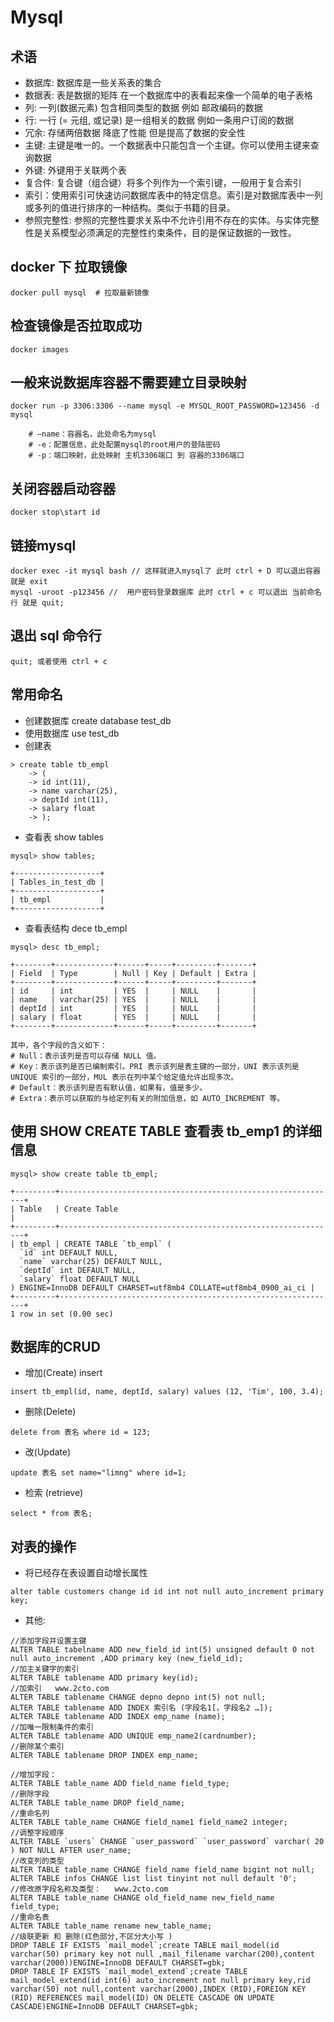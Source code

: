 # Mysql
## 术语
- 数据库: 数据库是一些关系表的集合
- 数据表: 表是数据的矩阵 在一个数据库中的表看起来像一个简单的电子表格
- 列: 一列(数据元素) 包含相同类型的数据 例如 邮政编码的数据
- 行: 一行 (= 元组, 或记录) 是一组相关的数据 例如一条用户订阅的数据
- 冗余: 存储两倍数据 降底了性能 但是提高了数据的安全性
- 主键: 主键是唯一的。一个数据表中只能包含一个主键。你可以使用主键来查询数据
- 外键: 外键用于关联两个表
- 复合件: 复合键（组合键）将多个列作为一个索引键，一般用于复合索引
- 索引：使用索引可快速访问数据库表中的特定信息。索引是对数据库表中一列或多列的值进行排序的一种结构。类似于书籍的目录。
- 参照完整性: 参照的完整性要求关系中不允许引用不存在的实体。与实体完整性是关系模型必须满足的完整性约束条件，目的是保证数据的一致性。

## docker 下 拉取镜像
```
docker pull mysql  # 拉取最新镜像
```
## 检查镜像是否拉取成功
```
docker images
```
## 一般来说数据库容器不需要建立目录映射
```
docker run -p 3306:3306 --name mysql -e MYSQL_ROOT_PASSWORD=123456 -d mysql

    # –name：容器名，此处命名为mysql
    # -e：配置信息，此处配置mysql的root用户的登陆密码
    # -p：端口映射，此处映射 主机3306端口 到 容器的3306端口
```
## 关闭容器启动容器
```
docker stop\start id 
```
## 链接mysql
```
docker exec -it mysql bash // 这样就进入mysql了 此时 ctrl + D 可以退出容器 就是 exit
mysql -uroot -p123456 //  用户密码登录数据库 此时 ctrl + c 可以退出 当前命名行 就是 quit;
```
## 退出 sql 命令行
```
quit; 或者使用 ctrl + c
```
## 常用命名
- 创建数据库 create database test_db
- 使用数据库 use test_db
- 创建表
```
> create table tb_empl
    -> (
    -> id int(11),
    -> name varchar(25),
    -> deptId int(11),
    -> salary float
    -> );
```
- 查看表 show tables
```
mysql> show tables;

+-------------------+
| Tables_in_test_db |
+-------------------+
| tb_empl           |
+-------------------+
```
- 查看表结构 dece tb_empl
```
mysql> desc tb_empl;

+--------+-------------+------+-----+---------+-------+
| Field  | Type        | Null | Key | Default | Extra |
+--------+-------------+------+-----+---------+-------+
| id     | int         | YES  |     | NULL    |       |
| name   | varchar(25) | YES  |     | NULL    |       |
| deptId | int         | YES  |     | NULL    |       |
| salary | float       | YES  |     | NULL    |       |
+--------+-------------+------+-----+---------+-------+

其中，各个字段的含义如下：
# Null：表示该列是否可以存储 NULL 值。
# Key：表示该列是否已编制索引。PRI 表示该列是表主键的一部分，UNI 表示该列是 UNIQUE 索引的一部分，MUL 表示在列中某个给定值允许出现多次。
# Default：表示该列是否有默认值，如果有，值是多少。
# Extra：表示可以获取的与给定列有关的附加信息，如 AUTO_INCREMENT 等。
```
## 使用 SHOW CREATE TABLE 查看表 tb_emp1 的详细信息
```
mysql> show create table tb_empl;

+---------+--------------------------------------------------------------+
| Table   | Create Table                                                 |
+---------+--------------------------------------------------------------+
| tb_empl | CREATE TABLE `tb_empl` (
  `id` int DEFAULT NULL,
  `name` varchar(25) DEFAULT NULL,
  `deptId` int DEFAULT NULL,
  `salary` float DEFAULT NULL
) ENGINE=InnoDB DEFAULT CHARSET=utf8mb4 COLLATE=utf8mb4_0900_ai_ci |
+---------+--------------------------------------------------------------+
1 row in set (0.00 sec)
```
 ## 数据库的CRUD
 - 增加(Create) insert
 ```
 insert tb_empl(id, name, deptId, salary) values (12, 'Tim', 100, 3.4);
 ```
 - 删除(Delete)
 ```
 delete from 表名 where id = 123;
 ```
 - 改(Update)
 ```
update 表名 set name="limng" where id=1;                   
 ```
 - 检索 (retrieve)
 ```
select * from 表名;
 ```

 ## 对表的操作
 - 将已经存在表设置自动增长属性
 ```
 alter table customers change id id int not null auto_increment primary key;
 ```

- 其他:
```
//添加字段并设置主键
ALTER TABLE tabelname ADD new_field_id int(5) unsigned default 0 not null auto_increment ,ADD primary key (new_field_id);
//加主关键字的索引
ALTER TABLE tablename ADD primary key(id);
//加索引   www.2cto.com  
ALTER TABLE tablename CHANGE depno depno int(5) not null;
ALTER TABLE tablename ADD INDEX 索引名 (字段名1[，字段名2 …]);
ALTER TABLE tablename ADD INDEX emp_name (name);
//加唯一限制条件的索引
ALTER TABLE tablename ADD UNIQUE emp_name2(cardnumber);
//删除某个索引
ALTER TABLE tablename DROP INDEX emp_name;
 
//增加字段：
ALTER TABLE table_name ADD field_name field_type;
//删除字段
ALTER TABLE table_name DROP field_name;
//重命名列
ALTER TABLE table_name CHANGE field_name1 field_name2 integer;
//调整字段顺序 
ALTER TABLE `users` CHANGE `user_password` `user_password` varchar( 20 ) NOT NULL AFTER user_name;
//改变列的类型
ALTER TABLE table_name CHANGE field_name field_name bigint not null;
ALTER TABLE infos CHANGE list list tinyint not null default '0';
//修改原字段名称及类型：   www.2cto.com  
ALTER TABLE table_name CHANGE old_field_name new_field_name field_type;
//重命名表
ALTER TABLE table_name rename new_table_name;
//级联更新 和 删除(红色部分,不区分大小写 )
DROP TABLE IF EXISTS `mail_model`;create TABLE mail_model(id varchar(50) primary key not null ,mail_filename varchar(200),content varchar(2000))ENGINE=InnoDB DEFAULT CHARSET=gbk;
DROP TABLE IF EXISTS `mail_model_extend`;create TABLE mail_model_extend(id int(6) auto_increment not null primary key,rid varchar(50) not null,content varchar(2000),INDEX (RID),FOREIGN KEY (RID) REFERENCES mail_model(ID) ON DELETE CASCADE ON UPDATE CASCADE)ENGINE=InnoDB DEFAULT CHARSET=gbk;

```



